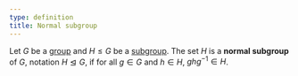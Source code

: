 ```yaml
---
type: definition
title: Normal subgroup
---
```


Let $G$ be a [group](@group) and $H \le G$ be a [subgroup](@subgroup). The set $H$ is a **normal subgroup** of $G$, notation $H \trianglelefteq G$, if for all $g \in G$ and $h \in H$, $ghg^{-1} \in H$.
